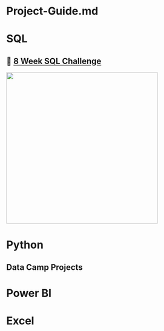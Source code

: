 # Project-Guide.md
# SQL
## 🥑 [8 Week SQL Challenge](https://github.com/nguyennhatquan/8-Week-SQL-Challenge)
<p align = "left">
  <img width="400px" src="https://i.pinimg.com/originals/ee/48/ad/ee48ad1dcd4096cd135afb295246e616.gif" />
</p>

# Python

## Data Camp Projects

# Power BI

# Excel
